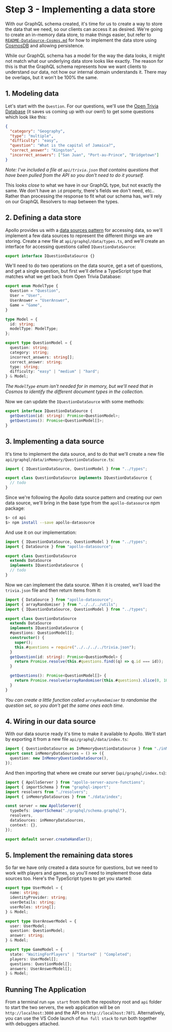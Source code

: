 # Step 3 - Implementing a data store

With our GraphQL schema created, it's time for us to create a way to store the data that we need, so our clients can access it as desired. We're going to create an in-memory data store, to make things easier, but refer to [`README-DataSource-Cosmos.md`](README-DataSource-Cosmos.md) for how to implement the data store using [CosmosDB](https://azure.microsoft.com/services/cosmos-db/?WT.mc_id=javascript-13112-aapowell) and allowing persistence.

While our GraphQL schema has a model for the way the data looks, it might not match what our underlying data store looks like exactly. The reason for this is that the GraphQL schema represents how we want clients to understand our data, not how our internal domain understands it. There may be overlaps, but it won't be 100% the same.

## 1. Modeling data

Let's start with the `Question`. For our questions, we'll use the [Open Trivia Database](https://opentdb.com/) (it saves us coming up with our own!) to get some questions which look like this:

```json
{
  "category": "Geography",
  "type": "multiple",
  "difficulty": "easy",
  "question": "What is the capital of Jamaica?",
  "correct_answer": "Kingston",
  "incorrect_answers": ["San Juan", "Port-au-Prince", "Bridgetown"]
}
```

_Note: I've included a file at `api/trivia.json` that contains questions that have been pulled from the API so you don't need to do it yourself._

This looks _close_ to what we have in our GraphQL type, but not exactly the same. We don't have an `id` property, there's fields we don't need, etc.. Rather than processing the response to fit what our schema has, we'll rely on our GraphQL Resolvers to map between the types.

## 2. Defining a data store

Apollo provides us with a [data sources pattern](https://www.apollographql.com/docs/apollo-server/data/data-sources/) for accessing data, so we'll implement a few data sources to represent the different _things_ we are storing. Create a new file at `api/graphql/data/types.ts`, and we'll create an interface for accessing questions called `IQuestionDataSource`:

```typescript
export interface IQuestionDataSource {}
```

We'll need to do two operations on the data source, get a set of questions, and get a single question, but first we'll define a TypeScript type that matches what we get back from Open Trivia Database:

```typescript
export enum ModelType {
  Question = "Question",
  User = "User",
  UserAnswer = "UserAnswer",
  Game = "Game",
}

type Model = {
  id: string;
  modelType: ModelType;
};

export type QuestionModel = {
  question: string;
  category: string;
  incorrect_answers: string[];
  correct_answer: string;
  type: string;
  difficulty: "easy" | "medium" | "hard";
} & Model;
```

_The `ModelType` enum isn't needed for in memory, but we'll need that in Cosmos to identify the different document types in the collection._

Now we can update the `IQuestionDataSource` with some methods:

```typescript
export interface IQuestionDataSource {
  getQuestion(id: string): Promise<QuestionModel>;
  getQuestions(): Promise<QuestionModel[]>;
}
```

## 3. Implementing a data source

It's time to implement the data source, and to do that we'll create a new file `api/graphql/data/inMemory/QuestionDataSource.ts`:

```typescript
import { IQuestionDataSource, QuestionModel } from "../types";

export class QuestionDataSource implements IQuestionDataSource {
  // todo
}
```

Since we're following the Apollo data source pattern and creating our own data source, we'll bring in the base type from the `apollo-datasource` npm package:

```bash
$> cd api
$> npm install --save apollo-datasource
```

And use it on our implementation:

```typescript
import { IQuestionDataSource, QuestionModel } from "../types";
import { DataSource } from "apollo-datasource";

export class QuestionDataSource
  extends DataSource
  implements IQuestionDataSource {
  // todo
}
```

Now we can implement the data source. When it is created, we'll load the `trivia.json` file and then return items from it:

```typescript
import { DataSource } from "apollo-datasource";
import { arrayRandomiser } from "../../../utils";
import { IQuestionDataSource, QuestionModel } from "../types";

export class QuestionDataSource
  extends DataSource
  implements IQuestionDataSource {
  #questions: QuestionModel[];
  constructor() {
    super();
    this.#questions = require("../../../../trivia.json");
  }
  getQuestion(id: string): Promise<QuestionModel> {
    return Promise.resolve(this.#questions.find((q) => q.id === id));
  }

  getQuestions(): Promise<QuestionModel[]> {
    return Promise.resolve(arrayRandomiser(this.#questions).slice(0, 10));
  }
}
```

_You can create a little function called `arrayRandomiser` to randomise the question set, so you don't get the same ones each time._

## 4. Wiring in our data source

With our data source ready it's time to make it available to Apollo. We'll start by exporting it from a new file `api/graphql/data/index.ts`:

```typescript
import { QuestionDataSource as InMemoryQuestionDataSource } from "./inMemory/QuestionDataSource";
export const inMemoryDataSources = () => ({
  question: new InMemoryQuestionDataSource(),
});
```

And then importing that where we create our server (`api/graphql/index.ts`):

```typescript
import { ApolloServer } from "apollo-server-azure-functions";
import { importSchema } from "graphql-import";
import resolvers from "./resolvers";
import { inMemoryDataSources } from "./data/index";

const server = new ApolloServer({
  typeDefs: importSchema("./graphql/schema.graphql"),
  resolvers,
  dataSources: inMemoryDataSources,
  context: {},
});

export default server.createHandler();
```

## 5. Implement the remaining data stores

So far we have only created a data source for questions, but we need to work with players and games, so you'll need to implement those data sources too. Here's the TypeScript types to get you started:

```typescript
export type UserModel = {
  name: string;
  identityProvider: string;
  userDetails: string;
  userRoles: string[];
} & Model;

export type UserAnswerModel = {
  user: UserModel;
  question: QuestionModel;
  answer: string;
} & Model;

export type GameModel = {
  state: "WaitingForPlayers" | "Started" | "Completed";
  players: UserModel[];
  questions: QuestionModel[];
  answers: UserAnswerModel[];
} & Model;
```

## Running The Application

From a terminal run `npm start` from both the repository root and `api` folder to start the two servers, the web application will be on `http://localhost:3000` and the API on `http://localhost:7071`. Alternatively, you can use the VS Code launch of `Run full stack` to run both together with debuggers attached.

